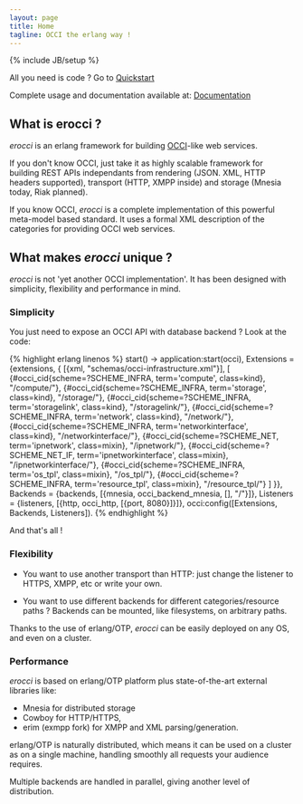```yaml
---
layout: page
title: Home
tagline: OCCI the erlang way !
---
```

{% include JB/setup %}

All you need is code ? Go to [Quickstart](quickstart)

Complete usage and documentation available at: [Documentation](documentation)

## What is erocci ?

*erocci* is an erlang framework for building [OCCI](http://occi-wg.org)-like web services.

If you don't know OCCI, just take it as highly scalable framework for
building REST APIs independants from rendering (JSON. XML, HTTP
headers supported), transport (HTTP, XMPP inside) and storage (Mnesia
today, Riak planned).

If you know OCCI, *erocci* is a complete implementation of this
powerful meta-model based standard. It uses a formal XML description
of the categories for providing OCCI web services.

## What makes *erocci* unique ?

*erocci* is not 'yet another OCCI implementation'. It has been
designed with simplicity, flexibility and performance in mind.

### Simplicity

You just need to expose an OCCI API with database backend ? Look at the code:

{% highlight erlang linenos %}
start() ->
  application:start(occi),
  Extensions = {extensions, {
                  [{xml, "schemas/occi-infrastructure.xml"}],
                  [
                    {#occi_cid{scheme=?SCHEME_INFRA, term='compute', class=kind}, "/compute/"},
                    {#occi_cid{scheme=?SCHEME_INFRA, term='storage', class=kind}, "/storage/"},
                    {#occi_cid{scheme=?SCHEME_INFRA, term='storagelink', class=kind}, "/storagelink/"},
                    {#occi_cid{scheme=?SCHEME_INFRA, term='network', class=kind}, "/network/"},
                    {#occi_cid{scheme=?SCHEME_INFRA, term='networkinterface', class=kind}, "/networkinterface/"},
                    {#occi_cid{scheme=?SCHEME_NET, term='ipnetwork', class=mixin}, "/ipnetwork/"},
                    {#occi_cid{scheme=?SCHEME_NET_IF, term='ipnetworkinterface', class=mixin}, "/ipnetworkinterface/"},
                    {#occi_cid{scheme=?SCHEME_INFRA, term='os_tpl', class=mixin}, "/os_tpl/"},
                    {#occi_cid{scheme=?SCHEME_INFRA, term='resource_tpl', class=mixin}, "/resource_tpl/"}
                  ]
               }},
	Backends = {backends, [{mnesia, occi_backend_mnesia, [], "/"}]},
	Listeners = {listeners, [{http, occi_http, [{port, 8080}]}]},
	occi:config([Extensions, Backends, Listeners]).
{% endhighlight %}

And that's all !

### Flexibility

* You want to use another transport than HTTP: just change the
  listener to HTTPS, XMPP, etc or write your own.

* You want to use different backends for different categories/resource
  paths ? Backends can be mounted, like filesystems, on arbitrary
  paths.

Thanks to the use of erlang/OTP, *erocci* can be easily deployed on any OS, and even on a cluster.

### Performance

*erocci* is based on erlang/OTP platform plus state-of-the-art external libraries like:
* Mnesia for distributed storage
* Cowboy for HTTP/HTTPS,
* erim (exmpp fork) for XMPP and XML parsing/generation.

erlang/OTP is naturally distributed, which means it can be used on a
cluster as on a single machine, handling smoothly all requests your
audience requires.

Multiple backends are handled in parallel, giving another level of distribution.

